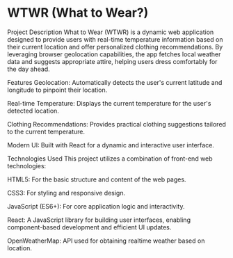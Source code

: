 # WTWR (What to Wear?)

Project Description
What to Wear (WTWR) is a dynamic web application designed to provide users with real-time temperature information based on their current location and offer personalized clothing recommendations. By leveraging browser geolocation capabilities, the app fetches local weather data and suggests appropriate attire, helping users dress comfortably for the day ahead.

Features
Geolocation: Automatically detects the user's current latitude and longitude to pinpoint their location.

Real-time Temperature: Displays the current temperature for the user's detected location.

Clothing Recommendations: Provides practical clothing suggestions tailored to the current temperature.

Modern UI: Built with React for a dynamic and interactive user interface.

Technologies Used
This project utilizes a combination of front-end web technologies:

HTML5: For the basic structure and content of the web pages.

CSS3: For styling and responsive design.

JavaScript (ES6+): For core application logic and interactivity.

React: A JavaScript library for building user interfaces, enabling component-based development and efficient UI updates.

OpenWeatherMap: API used for obtaining realtime weather based on location.
